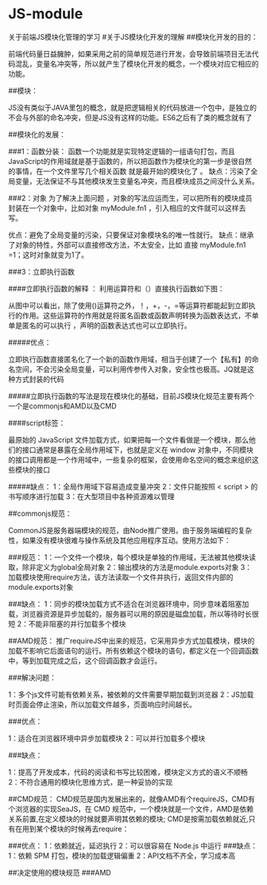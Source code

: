 # JS-module
关于前端JS模块化管理的学习
#关于JS模块化开发的理解
##模块化开发的目的：

前端代码量日益臃肿，如果采用之前的简单规范进行开发，会导致前端项目无法代码混乱，变量名冲突等，所以就产生了模块化开发的概念，一个模块对应它相应的功能。

##模块：

JS没有类似于JAVA里包的概念，就是把逻辑相关的代码放进一个包中，是独立的不会与外部的命名冲突，但是JS没有这样的功能。ES6之后有了类的概念就有了

##模块化的发展：

###1：函数分装：
函数一个功能就是实现特定逻辑的一组语句打包，而且JavaScript的作用域就是基于函数的，所以把函数作为模块化的第一步是很自然的事情，在一个文件里写几个相关函数 就是最开始的模块化了 。
缺点：污染了全局变量，无法保证不与其他模块发生变量名冲突，而且模块成员之间没什么关系。

###2：对象
为了解决上面问题 ，对象的写法应运而生，可以把所有的模块成员封装在一个对象中，比如对象 myModule.fn1 ，引入相应的文件就可以这样去写。

优点：避免了全局变量的污染，只要保证对象模块名的唯一性就行。
缺点：继承了对象的特性，外部可以直接修改方法，不太安全，比如 直接 myModule.fn1 =1；这时对象就变为1了。

###3：立即执行函数

####立即执行函数的解释 ：
利用运算符和（）直接执行函数如下图：

从图中可以看出，除了使用()运算符之外，！，+，-，=等运算符都能起到立即执行的作用。这些运算符的作用就是将匿名函数或函数声明转换为函数表达式，不单单是匿名的可以执行 ，声明的函数表达式也可以立即执行。

#####优点：

立即执行函数直接匿名化了一个新的函数作用域，相当于创建了一个【私有】的命名空间，不会污染全局变量，可以利用传参传入对象，安全性也极高。JQ就是这种方式封装的代码

#####立即执行函数的写法是现在模块化的基础，目前JS模块化规范主要有两个 一个是commonjs和AMD以及CMD

####script标签：

最原始的 JavaScript 文件加载方式，如果把每一个文件看做是一个模块，那么他们的接口通常是暴露在全局作用域下，也就是定义在 window 对象中，不同模块的接口调用都是一个作用域中，一些复杂的框架，会使用命名空间的概念来组织这些模块的接口

#####缺点：
1：全局作用域下容易造成变量冲突
2：文件只能按照 < script > 的书写顺序进行加载
3：在大型项目中各种资源难以管理

##commonjs规范：

CommonJS是服务器端模块的规范，由Node推广使用。由于服务端编程的复杂性，如果没有模块很难与操作系统及其他应用程序互动。使用方法如下：



###规范： 
1：一个文件一个模块，每个模块是单独的作用域，无法被其他模块读取，除非定义为global全局对象
2：输出模块的方法是module.exports对象
3：加载模块使用require方法，该方法读取一个文件并执行，返回文件内部的module.exports对象

###缺点：
1：同步的模块加载方式不适合在浏览器环境中，同步意味着阻塞加载，浏览器资源是异步加载的，服务器可以用的原因是磁盘加载，所以等待时长很短
2：不能非阻塞的并行加载多个模块


##AMD规范：
推广requireJS中出来的规范，它采用异步方式加载模块，模块的加载不影响它后面语句的运行。所有依赖这个模块的语句，都定义在一个回调函数中，等到加载完成之后，这个回调函数才会运行。


###解决问题：

1：多个js文件可能有依赖关系，被依赖的文件需要早期加载到浏览器
2：JS加载时页面会停止渲染，所以加载文件越多，页面响应时间越长。

###优点：

1：适合在浏览器环境中异步加载模块 
2：可以并行加载多个模块 

###缺点：

1：提高了开发成本，代码的阅读和书写比较困难，模块定义方式的语义不顺畅 
2：不符合通用的模块化思维方式，是一种妥协的实现 

##CMD规范：
CMD规范是国内发展出来的，就像AMD有个requireJS，CMD有个浏览器的实现SeaJS，在 CMD 规范中，一个模块就是一个文件，AMD是依赖关系前置,在定义模块的时候就要声明其依赖的模块; CMD是按需加载依赖就近,只有在用到某个模块的时候再去require：

###优点：
1：依赖就近，延迟执行 
2：可以很容易在 Node.js 中运行 
###缺点：
1：依赖 SPM 打包，模块的加载逻辑偏重 
2：API文档不齐全，学习成本高

##决定使用的模块规范
###AMD
